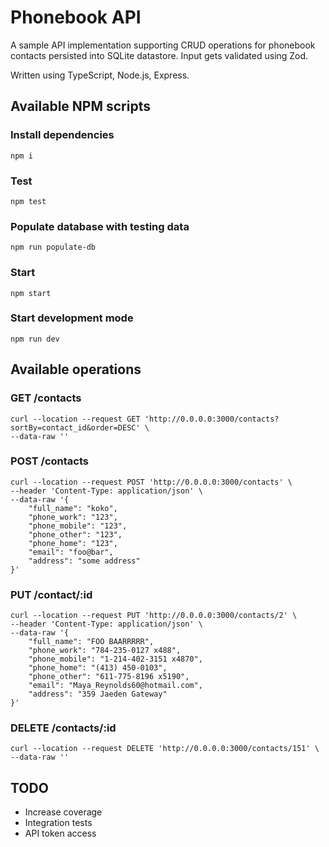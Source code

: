 # Phonebook API

A sample API implementation supporting CRUD operations for phonebook contacts persisted into SQLite datastore.
Input gets validated using Zod.

Written using TypeScript, Node.js, Express.

## Available NPM scripts

### Install dependencies

`npm i`

### Test

`npm test`

### Populate database with testing data

`npm run populate-db`

### Start

`npm start`

### Start development mode

`npm run dev`

## Available operations

### GET /contacts

```
curl --location --request GET 'http://0.0.0.0:3000/contacts?sortBy=contact_id&order=DESC' \
--data-raw ''
```

### POST /contacts

```
curl --location --request POST 'http://0.0.0.0:3000/contacts' \
--header 'Content-Type: application/json' \
--data-raw '{
    "full_name": "koko",
    "phone_work": "123",
    "phone_mobile": "123",
    "phone_other": "123",
    "phone_home": "123",
    "email": "foo@bar",
    "address": "some address"
}'
```

### PUT /contact/:id

```
curl --location --request PUT 'http://0.0.0.0:3000/contacts/2' \
--header 'Content-Type: application/json' \
--data-raw '{
    "full_name": "FOO BAARRRRR",
    "phone_work": "784-235-0127 x488",
    "phone_mobile": "1-214-402-3151 x4870",
    "phone_home": "(413) 450-0103",
    "phone_other": "611-775-8196 x5190",
    "email": "Maya_Reynolds60@hotmail.com",
    "address": "359 Jaeden Gateway"
}'
```

### DELETE /contacts/:id

```
curl --location --request DELETE 'http://0.0.0.0:3000/contacts/151' \
--data-raw ''
```

## TODO

- Increase coverage
- Integration tests
- API token access
